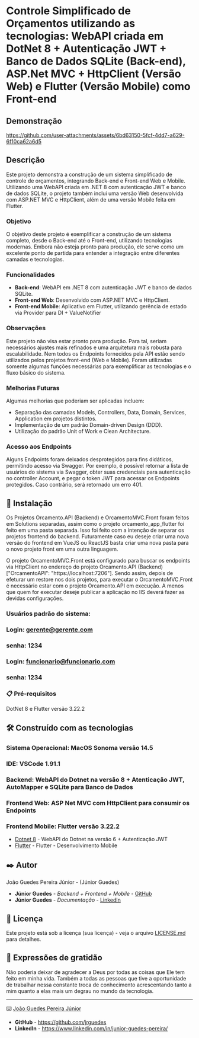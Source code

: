 # Controle Simplificado de Orçamentos utilizando as tecnologias: WebAPI criada em DotNet 8 + Autenticação JWT + Banco de Dados SQLite (Back-end), ASP.Net MVC + HttpClient (Versão Web) e Flutter (Versão Mobile) como Front-end 

## Demonstração

https://github.com/user-attachments/assets/6bd63150-5fcf-4dd7-a629-6f10ca62a6d5



## Descrição

Este projeto demonstra a construção de um sistema simplificado de controle de orçamentos, integrando Back-end e Front-end Web e Mobile. Utilizando uma WebAPI criada em .NET 8 com autenticação JWT e banco de dados SQLite, o projeto também inclui uma versão Web desenvolvida com ASP.NET MVC e HttpClient, além de uma versão Mobile feita em Flutter.

### Objetivo

O objetivo deste projeto é exemplificar a construção de um sistema completo, desde o Back-end até o Front-end, utilizando tecnologias modernas. Embora não esteja pronto para produção, ele serve como um excelente ponto de partida para entender a integração entre diferentes camadas e tecnologias.

### Funcionalidades

- **Back-end**: WebAPI em .NET 8 com autenticação JWT e banco de dados SQLite.
- **Front-end Web**: Desenvolvido com ASP.NET MVC e HttpClient.
- **Front-end Mobile**: Aplicativo em Flutter, utilizando gerência de estado via Provider para DI + ValueNotifier

### Observações

Este projeto não visa estar pronto para produção. Para tal, seriam necessários ajustes mais refinados e uma arquitetura mais robusta para escalabilidade. Nem todos os Endpoints fornecidos pela API estão sendo utilizados pelos projetos front-end (Web e Mobile). Foram utilizadas somente algumas funções necessárias para exemplificar as tecnologias e o fluxo básico do sistema.

### Melhorias Futuras

Algumas melhorias que poderiam ser aplicadas incluem:
- Separação das camadas Models, Controllers, Data, Domain, Services, Application em projetos distintos.
- Implementação de um padrão Domain-driven Design (DDD).
- Utilização do padrão Unit of Work e Clean Architecture.

### Acesso aos Endpoints

Alguns Endpoints foram deixados desprotegidos para fins didáticos, permitindo acesso via Swagger. Por exemplo, é possível retornar a lista de usuários do sistema via Swagger, obter suas credenciais para autenticação no controller Account, e pegar o token JWT para acessar os Endpoints protegidos. Caso contrário, será retornado um erro 401.


## 🚀 Instalação

Os Projetos Orcamento.API (Backend) e OrcamentoMVC.Front foram feitos em Solutions separadas, assim como o projeto orcamento_app_flutter foi feito em uma pasta separada.
Isso foi feito com a intenção de separar os projetos frontend do backend. Futuramente caso eu deseje criar uma nova versão do frontend em VueJS ou ReactJS basta criar uma nova pasta para o novo projeto front em uma outra linguagem.

O projeto OrcamentoMVC.Front está configurado para buscar os endpoints via HttpClient no endereço do projeto Orcamento.API (Backend) ["OrcamentoAPI": "https://localhost:7206"].
Sendo assim, depois de efeturar um restore nos dois projetos, para executar o OrcamentoMVC.Front é necessário estar com o projeto Orcamento.API em execução. A menos que quem for executar deseje publicar a aplicação no IIS deverá fazer as devidas configurações.


### Usuários padrão do sistema:
### Login: **gerente@gerente.com**
### senha: **1234**

### Login: **funcionario@funcionario.com**
### senha: **1234**


### 📋 Pré-requisitos

DotNet 8 e Flutter versão 3.22.2


## 🛠️ Construído com as tecnologias

### Sistema Operacional: **MacOS Sonoma versão 14.5**
### IDE: **VSCode 1.91.1**
### Backend: **WebAPI do Dotnet na versão 8 + Atenticação JWT, AutoMapper e SQLite para Banco de Dados**
### Frontend Web: **ASP Net MVC com HttpClient para consumir os Endpoints**
### Frontend Mobile: **Flutter versão 3.22.2**

* [Dotnet 8](https://dotnet.microsoft.com/en-us/download/dotnet/8.0) - WebAPI do Dotnet na versão 6 + Autenticação JWT
* [Flutter](https://flutter.dev/) - Flutter - Desenvolvimento Mobile

## ✒️ Autor

João Guedes Pereira Júnior - (Júnior Guedes)

* **Júnior Guedes** - *Backend + Frontend + Mobile* - [GitHub](https://github.com/jrguedes)
* **Júnior Guedes** - *Documentação* - [LinkedIn](https://www.linkedin.com/in/junior-guedes-pereira/)


## 📄 Licença

Este projeto está sob a licença (sua licença) - veja o arquivo [LICENSE.md](https://github.com/usuario/projeto/licenca) para detalhes.

## 🎁 Expressões de gratidão

Não poderia deixar de agradecer a Deus por todas as coisas que Ele tem feito em minha vida.  Também a todas as pessoas que tive a oportunidade de trabalhar nessa constante troca de conhecimento acrescentando tanto a mim quanto a elas mais um degrau no mundo da tecnologia.


---
⌨️ [João Guedes Pereira Júnior](https://www.linkedin.com/in/junior-guedes-pereira/) 

* **GitHub** - https://github.com/jrguedes
* **LinkedIn** - https://www.linkedin.com/in/junior-guedes-pereira/
